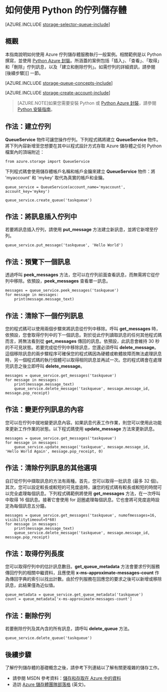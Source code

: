 <properties 
	pageTitle="如何使用 Python 的佇列儲存體 | Microsoft Azure" 
	description="了解如何使用 Python 的 Azure 佇列服務來建立和刪除佇列，以及插入、取得和刪除訊息。" 
	services="storage" 
	documentationCenter="python" 
	authors="huguesv" 
	manager="wpickett" 
	editor=""/>

<tags 
	ms.service="storage" 
	ms.workload="storage" 
	ms.tgt_pltfrm="na" 
	ms.devlang="python" 
	ms.topic="article" 
	ms.date="03/11/2015" 
	ms.author="huvalo"/>

# 如何使用 Python 的佇列儲存體

[AZURE.INCLUDE [storage-selector-queue-include](../../includes/storage-selector-queue-include.md)]

## 概觀

本指南說明如何使用 Azure 佇列儲存體服務執行一般案例。相關範例是以 Python 撰寫，並使用 [Python Azure 封裝][]。所涵蓋的案例包括「插入」、「查看」、「取得」和「刪除」佇列訊息，以及「建立和刪除佇列」。如需佇列的詳細資訊，請參閱 [後續步驟][] 一節。

[AZURE.INCLUDE [storage-queue-concepts-include](../../includes/storage-queue-concepts-include.md)]

[AZURE.INCLUDE [storage-create-account-include](../../includes/storage-create-account-include.md)]


> [AZURE.NOTE]如果您需要安裝 Python 或 [Python Azure 封裝][]，請參閱 [Python 安裝指南](../python-how-to-install.md)。

## 作法：建立佇列

**QueueService** 物件可讓您操作佇列。下列程式碼將建立 **QueueService** 物件。將下列內容新增至您想要在其中以程式設計方式存取 Azure 儲存體之任何 Python 檔案內的頂端附近：

	from azure.storage import QueueService

下列程式碼會使用儲存體帳戶名稱和帳戶金鑰來建立 **QueueService** 物件：將 'myaccount' 和 'mykey' 取代為真實的帳戶和金鑰。

	queue_service = QueueService(account_name='myaccount', account_key='mykey')

	queue_service.create_queue('taskqueue')


## 作法：將訊息插入佇列中

若要將訊息插入佇列，請使用 **put_message** 方法建立新訊息，並將它新增至佇列。

	queue_service.put_message('taskqueue', 'Hello World')


## 作法：預覽下一個訊息

透過呼叫 **peek_messages** 方法，您可以在佇列前面查看訊息，而無需將它從佇列中移除。依預設，**peek_messages** 查看單一訊息。

	messages = queue_service.peek_messages('taskqueue')
	for message in messages:
		print(message.message_text)


## 作法：清除下一個佇列訊息

您的程式碼可以使用兩個步驟來將訊息從佇列中移除。呼叫 **get_messages** 時，依預設，您會取得佇列中的下一個訊息。對於從此佇列讀取訊息的任何其他程式碼而言，將無法看到從 **get_messages** 傳回的訊息。依預設，此訊息會維持 30 秒的不可見狀態。若要完成從佇列中移除訊息，您還必須呼叫 **delete_message**。這個移除訊息的兩步驟程序可確保您的程式碼因為硬體或軟體故障而無法處理訊息時，另一個程式碼的執行個體可以取得相同訊息並再試一次。您的程式碼會在處理完訊息之後立即呼叫 **delete_message**。

	messages = queue_service.get_messages('taskqueue')
	for message in messages:
		print(message.message_text)
		queue_service.delete_message('taskqueue', message.message_id, message.pop_receipt)


## 作法：變更佇列訊息的內容

您可以在佇列中就地變更訊息內容。如果訊息代表工作作業，則您可以使用此功能來更新工作作業的狀態。以下程式碼使用 **update_message** 方法來更新訊息。

	messages = queue_service.get_messages('taskqueue')
	for message in messages:
		queue_service.update_message('taskqueue', message.message_id, 'Hello World Again', message.pop_receipt, 0)

## 作法：清除佇列訊息的其他選項

自訂從佇列中擷取訊息的方法有兩種。首先，您可以取得一批訊息 (最多 32 個)。其次，您可以設定較長或較短的可見度逾時，讓您的程式碼有較長或較短的時間可以完全處理每個訊息。下列程式碼範例將使用 **get_messages** 方法，在一次呼叫中取得 16 個訊息。接著它會使用 for 迴圈處理每個訊息。它也會將可見度逾時設定為每個訊息五分鐘。

	messages = queue_service.get_messages('taskqueue', numofmessages=16, visibilitytimeout=5*60)
	for message in messages:
		print(message.message_text)
		queue_service.delete_message('taskqueue', message.message_id, message.pop_receipt)

## 作法：取得佇列長度

您可以取得佇列中的估計訊息數目。**get_queue_metadata** 方法會要求佇列服務傳回佇列的相關中繼資料，且應使用 **x-ms-approximate-messages-count** 作為傳回字典的索引以找出計數。由於佇列服務在回應您的要求之後可以新增或移除訊息，此結果僅為近似值。

	queue_metadata = queue_service.get_queue_metadata('taskqueue')
	count = queue_metadata['x-ms-approximate-messages-count']

## 作法：刪除佇列

若要刪除佇列及其內含的所有訊息，請呼叫 **delete_queue** 方法。

	queue_service.delete_queue('taskqueue')

## 後續步驟

了解佇列儲存體的基礎概念之後，請參考下列連結以了解有關更複雜的儲存工作。

-   請參閱 MSDN 參考資料：[儲存和存取在 Azure 中的資料][]
-   造訪 [Azure 儲存體團隊部落格][] (英文)。

[儲存和存取在 Azure 中的資料]: http://msdn.microsoft.com/library/azure/gg433040.aspx
[Azure 儲存體團隊部落格]: http://blogs.msdn.com/b/windowsazurestorage/
[Python Azure 封裝]: https://pypi.python.org/pypi/azure
 

<!---HONumber=July15_HO2-->